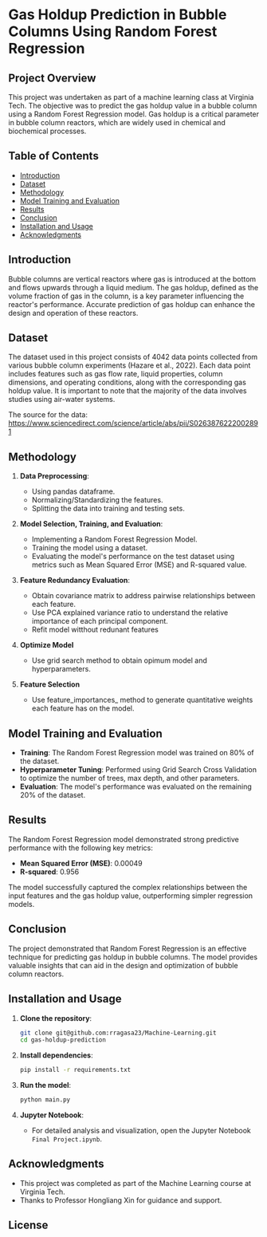 # Gas Holdup Prediction in Bubble Columns Using Random Forest Regression

## Project Overview

This project was undertaken as part of a machine learning class at Virginia Tech. The objective was to predict the gas holdup value in a bubble column using a Random Forest Regression model. Gas holdup is a critical parameter in bubble column reactors, which are widely used in chemical and biochemical processes.

## Table of Contents

- [Introduction](#introduction)
- [Dataset](#dataset)
- [Methodology](#methodology)
- [Model Training and Evaluation](#model-training-and-evaluation)
- [Results](#results)
- [Conclusion](#conclusion)
- [Installation and Usage](#installation-and-usage)
- [Acknowledgments](#acknowledgments)

## Introduction

Bubble columns are vertical reactors where gas is introduced at the bottom and flows upwards through a liquid medium. The gas holdup, defined as the volume fraction of gas in the column, is a key parameter influencing the reactor's performance. Accurate prediction of gas holdup can enhance the design and operation of these reactors.

## Dataset

The dataset used in this project consists of 4042 data points collected from various bubble column experiments (Hazare et al., 2022). Each data point includes features such as gas flow rate, liquid properties, column dimensions, and operating conditions, along with the corresponding gas holdup value. It is important to note that the majority of the data involves studies using air-water systems.

The source for the data: https://www.sciencedirect.com/science/article/abs/pii/S0263876222002891

## Methodology

1. **Data Preprocessing**: 
    - Using pandas dataframe.
    - Normalizing/Standardizing the features.
    - Splitting the data into training and testing sets.

2. **Model Selection, Training, and Evaluation**:
    - Implementing a Random Forest Regression Model.
    - Training the model using a dataset.
    - Evaluating the model's performance on the test dataset using metrics such as Mean Squared Error (MSE) and R-squared value.

3. **Feature Redundancy Evaluation**:
    - Obtain covariance matrix to address pairwise relationships between each feature.
    - Use PCA explained variance ratio to understand the relative importance of each principal component.
    - Refit model witthout redunant features

4. **Optimize Model**
    - Use grid search method to obtain opimum model and hyperparameters.

5. **Feature Selection**
    - Use feature_importances_ method to generate quantitative weights each feature has on the model.

## Model Training and Evaluation

- **Training**: The Random Forest Regression model was trained on 80% of the dataset.
- **Hyperparameter Tuning**: Performed using Grid Search Cross Validation to optimize the number of trees, max depth, and other parameters.
- **Evaluation**: The model's performance was evaluated on the remaining 20% of the dataset.

## Results

The Random Forest Regression model demonstrated strong predictive performance with the following key metrics:

- **Mean Squared Error (MSE)**: 0.00049
- **R-squared**: 0.956

The model successfully captured the complex relationships between the input features and the gas holdup value, outperforming simpler regression models.

## Conclusion

The project demonstrated that Random Forest Regression is an effective technique for predicting gas holdup in bubble columns. The model provides valuable insights that can aid in the design and optimization of bubble column reactors.

## Installation and Usage

1. **Clone the repository**:
    ```bash
    git clone git@github.com:rragasa23/Machine-Learning.git
    cd gas-holdup-prediction
    ```

2. **Install dependencies**:
    ```bash
    pip install -r requirements.txt
    ```

3. **Run the model**:
    ```bash
    python main.py
    ```

4. **Jupyter Notebook**:
    - For detailed analysis and visualization, open the Jupyter Notebook `Final Project.ipynb`.

## Acknowledgments

- This project was completed as part of the Machine Learning course at Virginia Tech.
- Thanks to Professor Hongliang Xin for guidance and support.

## License

